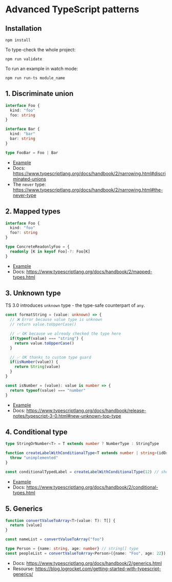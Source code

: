 # Advanced TypeScript patterns

## Installation
```shell
npm install
```

To type-check the whole project:
```shell
npm run validate
```

To run an example in watch mode:
```shell
npm run run-ts module_name
```

## 1. Discriminate union
```typescript
interface Foo {
  kind: "foo"
  foo: string
}

interface Bar {
  kind: "bar"
  bar: string
}

type FooBar = Foo | Bar
```
* [Example](./discriminate_union/discriminate_unions.ts)
* Docs: https://www.typescriptlang.org/docs/handbook/2/narrowing.html#discriminated-unions
* The `never` type: https://www.typescriptlang.org/docs/handbook/2/narrowing.html#the-never-type

## 2. Mapped types
```typescript
interface Foo {
  kind: "foo"
  foo?: string
}

type ConcreteReadonlyFoo = {
  readonly [K in keyof Foo]-?: Foo[K]
}
```

* [Example](./mapped_types/index.ts)
* Docs: https://www.typescriptlang.org/docs/handbook/2/mapped-types.html

## 3. Unknown type
TS 3.0 introduces `unknown` type - the type-safe counterpart of `any`.

```typescript
const formatString = (value: unknown) => {
  // ❌ Error because value type is unknown
  // return value.toUpperCase()

  // ✅ OK because we already checked the type here
  if(typeof(value) === "string") {
    return value.toUpperCase()
  }

  // ✅ OK thanks to custom type guard
  if(isNumber(value)) {
    return String(value)
  }
}

const isNumber = (value): value is number => {
  return typeof(value) === "number"
}
```

* [Example](./unknown_type/index.ts)
* Docs: https://www.typescriptlang.org/docs/handbook/release-notes/typescript-3-0.html#new-unknown-top-type

## 4. Conditional type
```typescript
type StringOrNumber<T> = T extends number ? NumberType : StringType

function createLabelWithConditionalType<T extends number | string>(idOrName: T): StringOrNumber<T> {
  throw "unimplemented"
}

const conditionalTypedLabel = createLabelWithConditionalType(12) // should have NumberType type because typeof(12) === "number"
```

* [Example](./conditional_type/index.ts)
* Docs: https://www.typescriptlang.org/docs/handbook/2/conditional-types.html

## 5. Generics
```typescript
function convertValueToArray<T>(value: T): T[] {
  return [value]
}

const nameList = convertValueToArray("foo")

type Person = {name: string, age: number} // string[] type
const peopleList = convertValueToArray<Person>({name: "Foo", age: 22}) // Person[] type
```

* Docs: https://www.typescriptlang.org/docs/handbook/2/generics.html
* Resourse: https://blog.logrocket.com/getting-started-with-typescript-generics/